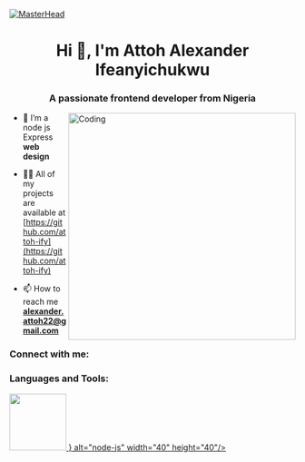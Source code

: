 [![MasterHead](https://1.bp.blogspot.com/-7A4WynwLsMw/XbBpCXG8fHI/AAAAAAAAMt4/uOa1bpLskYgrwGbllhSu2SDj_Mig8SXJQCLcBGAsYHQ/s1600/2000_600px.gif)](http://ww16.rishavchanda.io/)
<h1 align="center">Hi 👋, I'm Attoh Alexander Ifeanyichukwu</h1>
<h3 align="center">A passionate frontend developer from Nigeria</h3>
<img align="right" alt="Coding" width="400" src="https://i.pinimg.com/originals/e4/26/70/e426702edf874b181aced1e2fa5c6cde.gif">

- 🌱 I’m a node js Express **web design**

- 👨‍💻 All of my projects are available at [https://github.com/attoh-ify](https://github.com/attoh-ify)

- 📫 How to reach me **alexander.attoh22@gmail.com**

<h3 align="left">Connect with me:</h3>
<p align="left">
</p>

<h3 align="left">Languages and Tools:</h3>
<p align="left"> <a href="https://www.python.org" target="_blank" rel="noreferrer"> <img src={<svg xmlns="http://www.w3.org/2000/svg" x="0px" y="0px" width="100" height="100" viewBox="0 0 48 48">
<path fill="#21a366" d="M24.007,45.419c-0.574,0-1.143-0.15-1.646-0.44l-5.24-3.103c-0.783-0.438-0.401-0.593-0.143-0.682	c1.044-0.365,1.255-0.448,2.369-1.081c0.117-0.067,0.27-0.043,0.39,0.028l4.026,2.389c0.145,0.079,0.352,0.079,0.486,0l15.697-9.061	c0.145-0.083,0.24-0.251,0.24-0.424V14.932c0-0.181-0.094-0.342-0.243-0.432L24.253,5.446c-0.145-0.086-0.338-0.086-0.483,0	L8.082,14.499c-0.152,0.086-0.249,0.255-0.249,0.428v18.114c0,0.173,0.094,0.338,0.244,0.42l4.299,2.483	c2.334,1.167,3.76-0.208,3.76-1.591V16.476c0-0.255,0.2-0.452,0.456-0.452h1.988c0.248,0,0.452,0.196,0.452,0.452v17.886	c0,3.112-1.697,4.9-4.648,4.9c-0.908,0-1.623,0-3.619-0.982l-4.118-2.373C5.629,35.317,5,34.216,5,33.042V14.928	c0-1.179,0.629-2.279,1.646-2.861L22.36,3.002c0.994-0.562,2.314-0.562,3.301,0l15.694,9.069C42.367,12.656,43,13.753,43,14.932	v18.114c0,1.175-0.633,2.271-1.646,2.861L25.66,44.971c-0.503,0.291-1.073,0.44-1.654,0.44"></path><path fill="#21a366" d="M28.856,32.937c-6.868,0-8.308-3.153-8.308-5.797c0-0.251,0.203-0.452,0.455-0.452h2.028	c0.224,0,0.413,0.163,0.448,0.384c0.306,2.066,1.218,3.108,5.371,3.108c3.308,0,4.715-0.747,4.715-2.502	c0-1.01-0.401-1.76-5.54-2.263c-4.299-0.424-6.955-1.371-6.955-4.809c0-3.167,2.672-5.053,7.147-5.053	c5.026,0,7.517,1.745,7.831,5.493c0.012,0.13-0.035,0.255-0.122,0.35c-0.086,0.09-0.208,0.145-0.334,0.145h-2.039	c-0.212,0-0.397-0.149-0.44-0.354c-0.491-2.173-1.678-2.868-4.904-2.868c-3.611,0-4.031,1.257-4.031,2.2	c0,1.143,0.495,1.477,5.367,2.122c4.825,0.64,7.116,1.544,7.116,4.935c0,3.418-2.853,5.379-7.827,5.379"></path>
</svg>} alt="node-js" width="40" height="40"/> </a> </p>
